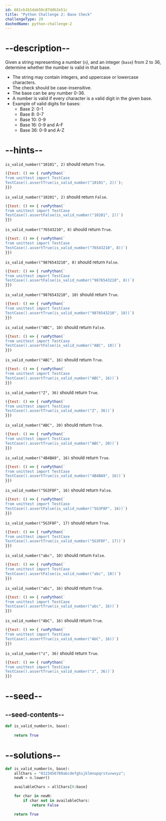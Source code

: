 ```yaml
---
id: 681cb1b1dab50c87ddb2e51c
title: "Python Challenge 2: Base Check"
challengeType: 29
dashedName: python-challenge-2
---
```


# --description--

Given a string representing a number (`n`), and an integer (`base`) from 2 to 36, determine whether the number is valid in that base.

- The string may contain integers, and uppercase or lowercase characters.
- The check should be case-insensitive.
- The base can be any number 0-36.
- A number is valid if every character is a valid digit in the given base.
- Example of valid digits for bases:
  - Base 2: 0-1
  - Base 8: 0-7
  - Base 10: 0-9
  - Base 16: 0-9 and A-F
  - Base 36: 0-9 and A-Z

# --hints--

`is_valid_number("10101", 2)` should return `True`.

```js
({test: () => { runPython(`
from unittest import TestCase
TestCase().assertTrue(is_valid_number("10101", 2))`);
}})
```

`is_valid_number("10201", 2)` should return `False`.

```js
({test: () => { runPython(`
from unittest import TestCase
TestCase().assertFalse(is_valid_number("10201", 2))`)
}})
```

`is_valid_number("76543210", 8)` should return `True`.

```js
({test: () => { runPython(`
from unittest import TestCase
TestCase().assertTrue(is_valid_number("76543210", 8))`)
}})
```

`is_valid_number("9876543210", 8)` should return `False`.

```js
({test: () => { runPython(`
from unittest import TestCase
TestCase().assertFalse(is_valid_number("9876543210", 8))`)
}})
```

`is_valid_number("9876543210", 10)` should return `True`.

```js
({test: () => { runPython(`
from unittest import TestCase
TestCase().assertTrue(is_valid_number("9876543210", 10))`)
}})
```

`is_valid_number("ABC", 10)` should return `False`.

```js
({test: () => { runPython(`
from unittest import TestCase
TestCase().assertFalse(is_valid_number("ABC", 10))`)
}})
```

`is_valid_number("ABC", 16)` should return `True`.

```js
({test: () => { runPython(`
from unittest import TestCase
TestCase().assertTrue(is_valid_number("ABC", 16))`)
}})
```

`is_valid_number("Z", 36)` should return `True`.

```js
({test: () => { runPython(`
from unittest import TestCase
TestCase().assertTrue(is_valid_number("Z", 36))`)
}})
```

`is_valid_number("ABC", 20)` should return `True`.

```js
({test: () => { runPython(`
from unittest import TestCase
TestCase().assertTrue(is_valid_number("ABC", 20))`)
}})
```

`is_valid_number("4B4BA9", 16)` should return `True`.

```js
({test: () => { runPython(`
from unittest import TestCase
TestCase().assertTrue(is_valid_number("4B4BA9", 16))`)
}})
```

`is_valid_number("5G3F8F", 16)` should return `False`.

```js
({test: () => { runPython(`
from unittest import TestCase
TestCase().assertFalse(is_valid_number("5G3F8F", 16))`)
}})
```

`is_valid_number("5G3F8F", 17)` should return `True`.

```js
({test: () => { runPython(`
from unittest import TestCase
TestCase().assertTrue(is_valid_number("5G3F8F", 17))`)
}})
```

`is_valid_number("abc", 10)` should return `False`.

```js
({test: () => { runPython(`
from unittest import TestCase
TestCase().assertFalse(is_valid_number("abc", 10))`)
}})
```

`is_valid_number("abc", 16)` should return `True`.

```js
({test: () => { runPython(`
from unittest import TestCase
TestCase().assertTrue(is_valid_number("abc", 16))`)
}})
```

`is_valid_number("AbC", 16)` should return `True`.

```js
({test: () => { runPython(`
from unittest import TestCase
TestCase().assertTrue(is_valid_number("AbC", 16))`)
}})
```

`is_valid_number("z", 36)` should return `True`.

```js
({test: () => { runPython(`
from unittest import TestCase
TestCase().assertTrue(is_valid_number("z", 36))`)
}})
```

# --seed--

## --seed-contents--

```py
def is_valid_number(n, base):
  
    return True

```

# --solutions--

```py
def is_valid_number(n, base):
    allChars = "0123456789abcdefghijklmnopqrstuvwxyz";
    newN = n.lower()

    availableChars = allChars[0:base]

    for char in newN:
        if char not in availableChars:
            return False

    return True
```
